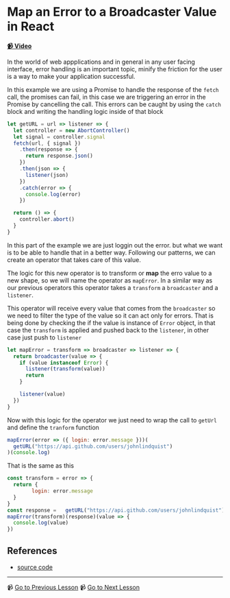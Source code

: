 # Map an Error to a Broadcaster Value in React

**[📹 Video](https://egghead.io/lessons/egghead-map-an-error-to-a-broadcaster-value-in-react)**

In the world of web appplications and in general in any user facing interface, error handling is an important topic, minify the friction for the user is a way to make your application successful.

In this example we are using a Promise to handle the response of the `fetch` call, the promises can fail, in this case we are triggering an error in the Promise by cancelling the call. This errors can be caught by using the `catch`  block and writing the handling logic inside of that block

```javascript
let getURL = url => listener => {
  let controller = new AbortController()
  let signal = controller.signal
  fetch(url, { signal })
    .then(response => {
      return response.json()
    })
    .then(json => {
      listener(json)
    })
    .catch(error => {
      console.log(error)
    })

  return () => {
    controller.abort()
  }
}
```

In this part of the example we are just loggin out the error. but what we want is to be able to handle that in a better way. Following our patterns, we can create an operator that takes care of this value.



The logic for this new operator is to transform or **map** the erro value to a new shape, so we will name the operator as `mapError`. In a similar way as our previous operators this operator takes a `transform` a `broadcaster` and a `listener`.

This operator will receive every value that comes from the `broadcaster` so we need to filter the type of the value so it can act only for errors. That is being done by checking the  if the value is instance of `Error` object, in that case the `transform` is applied and pushed back to the `listener`, in other case just push to `listener`

```javascript
let mapError = transform => broadcaster => listener => {
  return broadcaster(value => {
    if (value instanceof Error) {
      listener(transform(value))
      return
    }

    listener(value)
  })
}
```

Now with this logic for the operator we just need to wrap the call to `getUrl` and define the  `tranform` function

```javascript
mapError(error => ({ login: error.message }))(
  getURL("https://api.github.com/users/johnlindquist")
)(console.log)
```



That is the same as this 

```javascript
const transform = error => {
  return {
		login: error.message	
  }
}
const response =   getURL("https://api.github.com/users/johnlindquist")
mapError(transform)(response)(value => {
  console.log(value)
})
```



## References

- [source code](https://github.com/johnlindquist/crafting-functions/blob/map-error/src/index.js)

---

📹 [Go to Previous Lesson](https://egghead.io/lessons/egghead-cancel-a-fetch-request-with-a-broadcaster-and-react)
📹 [Go to Next Lesson](https://egghead.io/lessons/egghead-build-a-live-search-box-with-usebroadcaster-and-uselistener-in-react)

